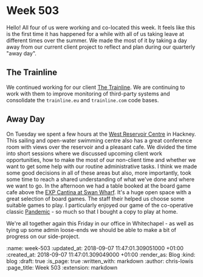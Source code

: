 Week 503
========

Hello! All four of us were working and co-located this week. It feels like this is the first time it has happened for a while with all of us taking leave at different times over the summer. We made the most of it by taking a day away from our current client project to reflect and plan during our quarterly "away day".

## The Trainline

We continued working for our client [The Trainline](https://www.thetrainline.com/). We are continuing to work with them to improve monitoring of third-party systems and consolidate the `trainline.eu` and `trainline.com` code bases.

## Away Day

On Tuesday we spent a few hours at the [West Reservoir Centre](https://hackney.gov.uk/west-reservoir) in Hackney. This sailing and open-water swimming centre also has a great conference room with views over the reservoir and a pleasant cafe. We divided the time into short sessions where we discussed upcoming client work opportunities, how to make the most of our non-client time and whether we want to get some help with our routine administrative tasks. I think we made some good decisions in all of these areas but also, more importantly, took some time to reach a shared understanding of what we've done and where we want to go. In the afternoon we had a table booked at the board game cafe above the [EXP Cantina at Swan Wharf](https://goo.gl/maps/mcC7uT1pmeK2). It's a huge open space with a great selection of board games. The staff their helped us choose some suitable games to play. I particularly enjoyed our game of the co-operative classic [Pandemic](https://boardgamegeek.com/boardgame/30549/pandemic) - so much so that I bought a copy to play at home.

We're all together again this Friday in our office in Whitechapel - as well as tying up some admin loose-ends we should be able to make a bit of progress on our side-project.


<!-- add content here -->

:name: week-503
:updated_at: 2018-09-07 11:47:01.309051000 +01:00
:created_at: 2018-09-07 11:47:01.309049000 +01:00
:render_as: Blog
:kind: blog
:draft: true
:is_page: true
:written_with: markdown
:author: chris-lowis
:page_title: Week 503
:extension: markdown
